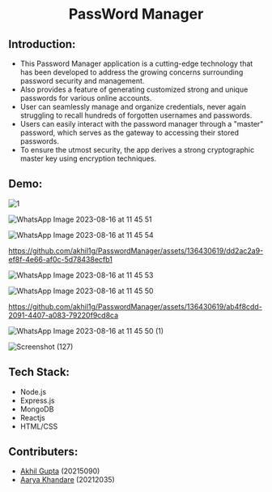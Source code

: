 
<h1 align="center">PassWord Manager</h1>

## Introduction:
  * This Password Manager application is a cutting-edge technology that has been developed to address the growing concerns surrounding password security and management.
  * Also provides a feature of generating customized strong and unique passwords for various online accounts.
  * User can seamlessly manage and organize credentials, never again struggling to recall hundreds of forgotten usernames and passwords.
  * Users can easily interact with the password manager through a "master" password, which serves as the gateway to accessing their stored passwords.
  * To ensure the utmost security, the app derives a strong cryptographic master key using encryption techniques.
    
## Demo:
<!--main page-->
![1](https://github.com/akhil1g/PasswordManager/assets/136430619/1f56e1f5-8cf6-4a1e-85a1-18852fa30f01)
<!--register page-->
![WhatsApp Image 2023-08-16 at 11 45 51](https://github.com/akhil1g/PasswordManager/assets/136430619/305b1e0b-cb80-4706-b6fb-e74e6d091636)
<!--login page-->
![WhatsApp Image 2023-08-16 at 11 45 54](https://github.com/akhil1g/PasswordManager/assets/136430619/92922f15-06a0-412c-a7da-57702901d6e6)
<!--login video-->
https://github.com/akhil1g/PasswordManager/assets/136430619/dd2ac2a9-ef8f-4e66-af0c-5d78438ecfb1
<!--home page-->
![WhatsApp Image 2023-08-16 at 11 45 53](https://github.com/akhil1g/PasswordManager/assets/136430619/c8c863bd-1a92-4d61-a887-fdef937a464f)
<!--store page-->
![WhatsApp Image 2023-08-16 at 11 45 50](https://github.com/akhil1g/PasswordManager/assets/136430619/9ea36973-ab89-44e8-a5fd-0134589b1877)
<!--store video-->
https://github.com/akhil1g/PasswordManager/assets/136430619/ab4f8cdd-2091-4407-a083-79220f9cd8ca
<!--retrieve page-->
![WhatsApp Image 2023-08-16 at 11 45 50 (1)](https://github.com/akhil1g/PasswordManager/assets/136430619/460b8708-7acc-4bae-8c49-0d6b38324ef1)
<!--generate page-->
![Screenshot (127)](https://github.com/akhil1g/PasswordManager/assets/136430619/48db6061-b8a8-4482-8ffe-43f2971074fe)



## Tech Stack:


 * Node.js
 * Express.js
 * MongoDB
 * Reactjs
 * HTML/CSS

## Contributers:
  * [Akhil Gupta](https://github.com/akhil1g) (20215090)
  * [Aarya Khandare](https://github.com/aaryak4554) (20212035) 
